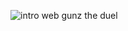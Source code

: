 ![intro web gunz the duel](https://raw.githubusercontent.com/WhyWolfie/GunZ-The-Duel/master/website/intro%20websites/intro%20web%20gunz%20the%20duel/intro%20web%20gunz%20the%20duel.png)
